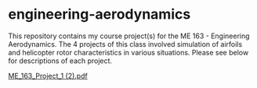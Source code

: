 # engineering-aerodynamics
<p>This repository contains my course project(s) for the ME 163 - Engineering Aerodynamics. The 4 projects of this class involved simulation of airfoils and helicopter rotor characteristics in various situations. Please see below for descriptions of each project.</p>


[ME_163_Project_1 (2).pdf](https://github.com/sgushy/engineering-aerodynamics/files/9604350/ME_163_Project_1.2.pdf)
